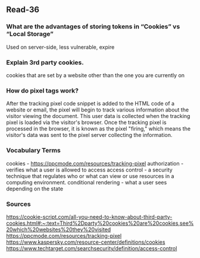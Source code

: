 ## Read-36

### What are the advantages of storing tokens in “Cookies” vs “Local Storage”
Used on server-side, less vulnerable, expire

### Explain 3rd party cookies.
cookies that are set by a website other than the one you are currently on
  
### How do pixel tags work?
After the tracking pixel code snippet is added to the HTML code of a website or email, the pixel will begin to track various information about the visitor viewing the document. This user data is collected when the tracking pixel is loaded via the visitor's browser. Once the tracking pixel is processed in the browser, it is known as the pixel "firing," which means the visitor's data was sent to the pixel server collecting the information.

### Vocabulary Terms
cookies - https://ppcmode.com/resources/tracking-pixel
authorization - verifies what a user is allowed to access
access control - a security technique that regulates who or what can view or use resources in a computing environment.
conditional rendering - what a user sees depending on the state

### Sources
https://cookie-script.com/all-you-need-to-know-about-third-party-cookies.html#:~:text=Third%2Dparty%20cookies%20are%20cookies,see%20which%20websites%20they%20visited
https://ppcmode.com/resources/tracking-pixel
https://www.kaspersky.com/resource-center/definitions/cookies
https://www.techtarget.com/searchsecurity/definition/access-control
